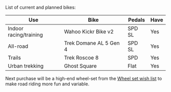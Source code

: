 List of current and planned bikes:

| Use                    | Bike                   | Pedals | Have |
| ---------------------- | ---------------------- | ------ | ---- |
| Indoor racing/training | Wahoo Kickr Bike v2    | SPD SL | Yes  |
| All-road               | Trek Domane AL 5 Gen 4 | SPD SL | Yes  |
| Trails                 | Trek Roscoe 8          | SPD    | Yes  |
| Urban trekking         | Ghost Square           | Flat   | Yes  |

Next purchase will be a high-end wheel-set from the [Wheel set wish list](Wheel%20set%20wish%20list.md) to make road riding more fun and variable.